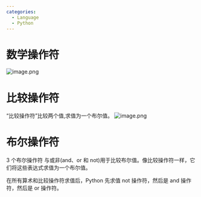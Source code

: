 ```yaml
---
categories:
  - Language
  - Python
---
```



# 数学操作符

![image.png](https://illyber-images.oss-cn-chengdu.aliyuncs.com/202307250214633.png)

# 比较操作符
“比较操作符”比较两个值,求值为一个布尔值。
![image.png](https://illyber-images.oss-cn-chengdu.aliyuncs.com/202307250331266.png)

# 布尔操作符
3 个布尔操作符 与或非(and、or 和 not)用于比较布尔值。像比较操作符一样，它们将这些表达式求值为一个布尔值。

在所有算术和比较操作符求值后，Python 先求值 not 操作符，然后是 and 操作符，然后是 or 操作符。
